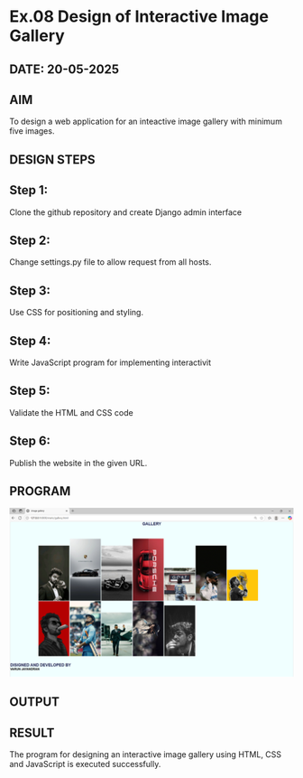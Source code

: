 # Ex.08 Design of Interactive Image Gallery
## DATE: 20-05-2025
## AIM
  To design a web application for an inteactive image gallery with minimum five images.

## DESIGN STEPS

## Step 1:

Clone the github repository and create Django admin interface

## Step 2:

Change settings.py file to allow request from all hosts.

## Step 3:

Use CSS for positioning and styling.

## Step 4:

Write JavaScript program for implementing interactivit

## Step 5:

Validate the HTML and CSS code

## Step 6:

Publish the website in the given URL.

## PROGRAM
![alt text](<Screenshot 2025-05-20 225329.png>)

## OUTPUT


## RESULT
  The program for designing an interactive image gallery using HTML, CSS and JavaScript is executed successfully.
